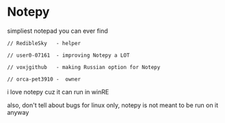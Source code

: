 # Notepy
simpliest notepad you can ever find

`// RedibleSky   - helper`

`// user0-07161  - improving Notepy a LOT`

`// voxjgithub   - making Russian option for Notepy`

`// orca-pet3910 -  owner`

i love notepy cuz it can run in winRE

also, don't tell about bugs for linux only, notepy is not meant to be run on it anyway
